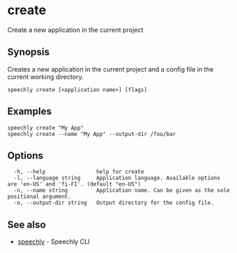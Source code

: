 # create

Create a new application in the current project

## Synopsis

Creates a new application in the current project and a config file in the current working directory.

```
speechly create [<application name>] [flags]
```

## Examples

```
speechly create "My App"
speechly create --name "My App" --output-dir /foo/bar

```

## Options

```
  -h, --help                help for create
  -l, --language string     Application language. Available options are 'en-US' and 'fi-FI'. (default "en-US")
  -n, --name string         Application name. Can be given as the sole positional argument.
  -o, --output-dir string   Output directory for the config file.
```

## See also

* [speechly](README.md)	 - Speechly CLI

